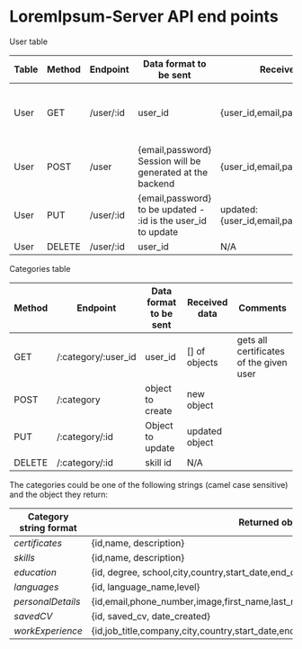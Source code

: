 # LoremIpsum-Server API end points

User table

| Table | Method | Endpoint  | Data format to  be sent                                      | Received data                                        | Comments                                              |
| ----- | ------ | --------- | ------------------------------------------------------------ | ---------------------------------------------------- | ----------------------------------------------------- |
| User  | GET    | /user/:id | user_id                                                      | {user_id,email,password,session}          | This will be adapted  to the email once login created |
| User  | POST   | /user     | {email,password} Session will be generated at the backend | {user_id,email,password,session}          |                                                       |
| User  | PUT    | /user/:id | {email,password} to be updated - :id is the user_id to update | updated:  {user_id,email,password,session} |                                                       |
| User  | DELETE | /user/:id | user_id                                                      | N/A                                                  |                                                       |

Categories table

| Method | Endpoint            | Data format to  be sent | Received data   | Comments                                |
| ------ | ------------------- | ----------------------- | --------------- | --------------------------------------- |
| GET    | /:category/:user_id | user_id                 | [] of objects   | gets all certificates of the given user |
| POST   | /:category          | object to create        | new object      |                                         |
| PUT    | /:category/:id      | Object to update        | updated  object |                                         |
| DELETE | /:category/:id      | skill id                | N/A             |                                         |

The categories could be one of the following strings (camel case sensitive) and the object they return:

| Category string format | Returned object data                                         |
| ---------------------- | ------------------------------------------------------------ |
| *certificates*         | {id,name, description}                                       |
| *skills*               | {id,name, description}                                       |
| *education*            | {id, degree, school,city,country,start_date,end_date,description} |
| *languages*            | {id, language_name,level}                                    |
| *personalDetails*      | {id,email,phone_number,image,first_name,last_name,street,postcode,city,country,headline} |
| *savedCV*              | {id, saved_cv, date_created}                                 |
| *workExperience*       | {id,job_title,company,city,country,start_date,end_date,description} |

